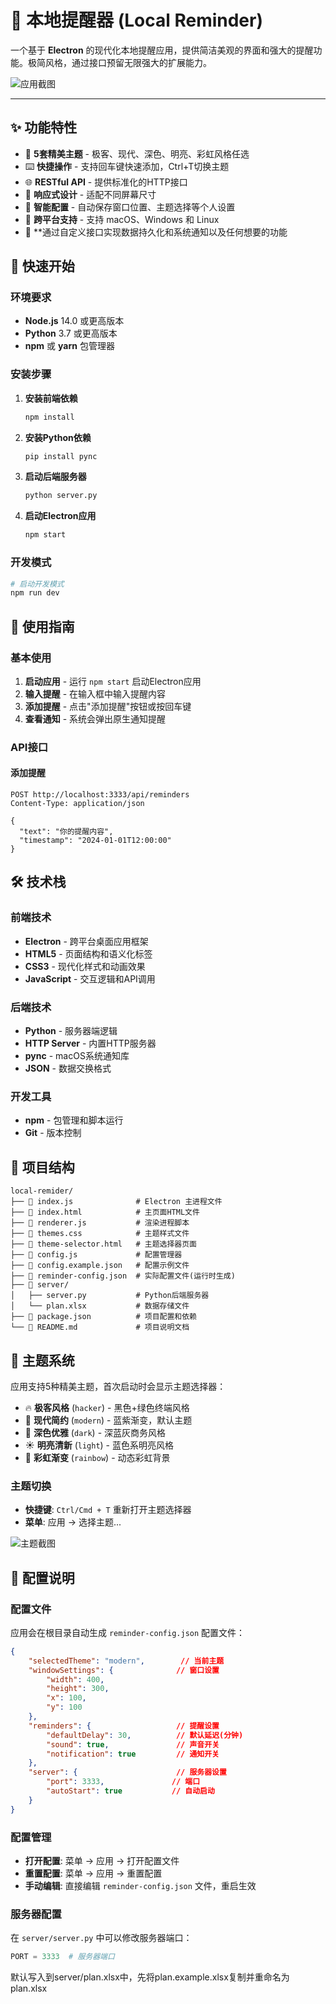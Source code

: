 # 🚀 本地提醒器 (Local Reminder)

一个基于 **Electron** 的现代化本地提醒应用，提供简洁美观的界面和强大的提醒功能。极简风格，通过接口预留无限强大的扩展能力。

![应用截图](screen.png)

---

## ✨ 功能特性

- 🎨 **5套精美主题** - 极客、现代、深色、明亮、彩虹风格任选
- ⌨️ **快捷操作** - 支持回车键快速添加，Ctrl+T切换主题
- 🌐 **RESTful API** - 提供标准化的HTTP接口
- 📱 **响应式设计** - 适配不同屏幕尺寸
- 🔧 **智能配置** - 自动保存窗口位置、主题选择等个人设置
- 🚀 **跨平台支持** - 支持 macOS、Windows 和 Linux
- 💾 **通过自定义接口实现数据持久化和系统通知以及任何想要的功能

## 🚀 快速开始

### 环境要求

- **Node.js** 14.0 或更高版本
- **Python** 3.7 或更高版本
- **npm** 或 **yarn** 包管理器

### 安装步骤

1. **安装前端依赖**
   ```bash
   npm install
   ```

2. **安装Python依赖**
   ```bash
   pip install pync
   ```

3. **启动后端服务器**
   ```bash
   python server.py
   ```

4. **启动Electron应用**
   ```bash
   npm start
   ```

### 开发模式

```bash
# 启动开发模式
npm run dev
```

## 📖 使用指南

### 基本使用

1. **启动应用** - 运行 `npm start` 启动Electron应用
2. **输入提醒** - 在输入框中输入提醒内容
3. **添加提醒** - 点击"添加提醒"按钮或按回车键
4. **查看通知** - 系统会弹出原生通知提醒

### API接口

#### 添加提醒
```http
POST http://localhost:3333/api/reminders
Content-Type: application/json

{
  "text": "你的提醒内容",
  "timestamp": "2024-01-01T12:00:00"
}
```

## 🛠️ 技术栈

### 前端技术
- **Electron** - 跨平台桌面应用框架
- **HTML5** - 页面结构和语义化标签
- **CSS3** - 现代化样式和动画效果
- **JavaScript** - 交互逻辑和API调用

### 后端技术
- **Python** - 服务器端逻辑
- **HTTP Server** - 内置HTTP服务器
- **pync** - macOS系统通知库
- **JSON** - 数据交换格式

### 开发工具
- **npm** - 包管理和脚本运行
- **Git** - 版本控制

## 📁 项目结构

```
local-remider/
├── 📄 index.js              # Electron 主进程文件
├── 📄 index.html            # 主页面HTML文件
├── 📄 renderer.js           # 渲染进程脚本
├── 📄 themes.css            # 主题样式文件
├── 📄 theme-selector.html   # 主题选择器页面
├── 📄 config.js             # 配置管理器
├── 📄 config.example.json   # 配置示例文件
├── 📄 reminder-config.json  # 实际配置文件(运行时生成)
├── 📄 server/
│   ├── server.py           # Python后端服务器
│   └── plan.xlsx           # 数据存储文件
├── 📄 package.json          # 项目配置和依赖
└── 📄 README.md             # 项目说明文档
```

## 🎨 主题系统

应用支持5种精美主题，首次启动时会显示主题选择器：

- 🔥 **极客风格** (`hacker`) - 黑色+绿色终端风格
- 🌟 **现代简约** (`modern`) - 蓝紫渐变，默认主题
- 🌙 **深色优雅** (`dark`) - 深蓝灰商务风格  
- ☀️ **明亮清新** (`light`) - 蓝色系明亮风格
- 🌈 **彩虹渐变** (`rainbow`) - 动态彩虹背景

### 主题切换

- **快捷键**: `Ctrl/Cmd + T` 重新打开主题选择器
- **菜单**: 应用 → 选择主题...

![主题截图](theme.png)

## 🔧 配置说明

### 配置文件

应用会在根目录自动生成 `reminder-config.json` 配置文件：

```json
{
    "selectedTheme": "modern",        // 当前主题
    "windowSettings": {              // 窗口设置
        "width": 400,
        "height": 300,
        "x": 100,
        "y": 100
    },
    "reminders": {                   // 提醒设置
        "defaultDelay": 30,          // 默认延迟(分钟)
        "sound": true,               // 声音开关
        "notification": true         // 通知开关
    },
    "server": {                      // 服务器设置
        "port": 3333,               // 端口
        "autoStart": true           // 自动启动
    }
}
```

### 配置管理

- **打开配置**: 菜单 → 应用 → 打开配置文件
- **重置配置**: 菜单 → 应用 → 重置配置
- **手动编辑**: 直接编辑 `reminder-config.json` 文件，重启生效

### 服务器配置

在 `server/server.py` 中可以修改服务器端口：

```python
PORT = 3333  # 服务器端口
```

默认写入到server/plan.xlsx中，先将plan.example.xlsx复制并重命名为plan.xlsx
